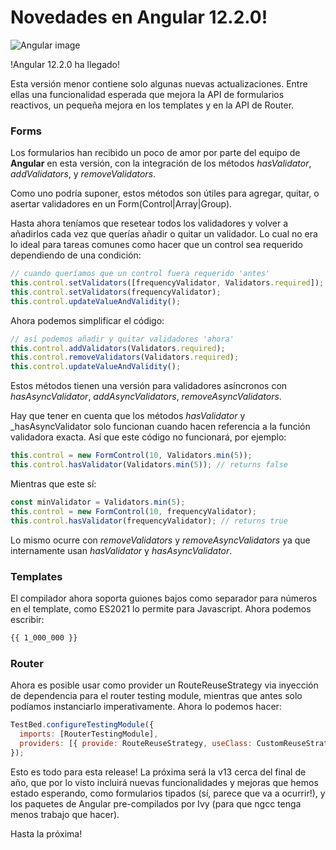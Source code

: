 # Novedades en Angular 12.2.0!

![Angular image](https://christianliebel.com/wp-content/uploads/2016/02/Angular2.png)

!Angular 12.2.0 ha llegado!

Esta versión menor contiene solo algunas nuevas actualizaciones. Entre ellas una funcionalidad esperada que mejora la API de formularios reactivos, un pequeña mejora en los templates y en la API de Router.

### Forms

Los formularios han recibido un poco de amor por parte del equipo de **Angular** en esta versión, con la integración de los métodos _hasValidator_, _addValidators_, y _removeValidators_.

Como uno podría suponer, estos métodos son útiles para agregar, quitar, o asertar validadores en un Form(Control|Array|Group).

Hasta ahora teníamos que resetear todos los validadores y volver a añadirlos cada vez que querías añadir o quitar un validador. Lo cual no era lo ideal para tareas comunes como hacer que un control sea requerido dependiendo de una condición:

```js
// cuando queríamos que un control fuera requerido 'antes'
this.control.setValidators([frequencyValidator, Validators.required]);
this.control.setValidators(frequencyValidator);
this.control.updateValueAndValidity();
```

Ahora podemos simplificar el código:

```js
// así podemos añadir y quitar validadores 'ahora'
this.control.addValidators(Validators.required);
this.control.removeValidators(Validators.required);
this.control.updateValueAndValidity();
```

Estos métodos tienen una versión para validadores asíncronos con _hasAsyncValidator_, _addAsyncValidators_, _removeAsyncValidators_.

Hay que tener en cuenta que los métodos _hasValidator_ y \_hasAsyncValidator solo funcionan cuando hacen referencia a la función validadora exacta. Así que este código no funcionará, por ejemplo:

```js
this.control = new FormControl(10, Validators.min(5));
this.control.hasValidator(Validators.min(5)); // returns false
```

Mientras que este sí:

```js
const minValidator = Validators.min(5);
this.control = new FormControl(10, frequencyValidator);
this.control.hasValidator(frequencyValidator); // returns true
```

Lo mismo ocurre con _removeValidators_ y _removeAsyncValidators_ ya que internamente usan _hasValidator_ y _hasAsyncValidator_.

### Templates

El compilador ahora soporta guiones bajos como separador para números en el template, como ES2021 lo permite para Javascript. Ahora podemos escribir:

```html
{{ 1_000_000 }}
```

### Router

Ahora es posible usar como provider un RouteReuseStrategy via inyección de dependencia para el router testing module, mientras que antes solo podíamos instanciarlo imperativamente. Ahora lo podemos hacer:

```js
TestBed.configureTestingModule({
  imports: [RouterTestingModule],
  providers: [{ provide: RouteReuseStrategy, useClass: CustomReuseStrategy }],
});
```

Esto es todo para esta release! La próxima será la v13 cerca del final de año, que por lo visto incluirá nuevas funcionalidades y mejoras que hemos estado esperando, como formularios tipados (sí, parece que va a ocurrir!), y los paquetes de Angular pre-compilados por Ivy (para que ngcc tenga menos trabajo que hacer).

Hasta la próxima!
